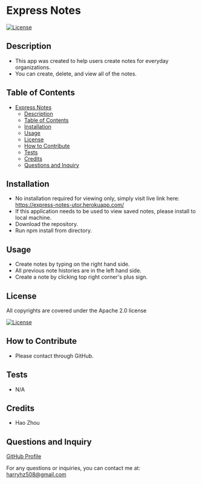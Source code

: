# Express Notes

[![License](https://img.shields.io/badge/License-Apache_2.0-blue.svg)](https://choosealicense.com/licenses/apache-2.0/)

## Description

- This app was created to help users create notes for everyday organizations.
- You can create, delete, and view all of the notes.

## Table of Contents

- [Express Notes](#express-notes)
  - [Description](#description)
  - [Table of Contents](#table-of-contents)
  - [Installation](#installation)
  - [Usage](#usage)
  - [License](#license)
  - [How to Contribute](#how-to-contribute)
  - [Tests](#tests)
  - [Credits](#credits)
  - [Questions and Inquiry](#questions-and-inquiry)

## Installation

- No installation required for viewing only, simply visit live link here: https://express-notes-utor.herokuapp.com/
- If this application needs to be used to view saved notes, please install to local machine.
- Download the repository.
- Run npm install from directory.

## Usage

- Create notes by typing on the right hand side.
- All previous note histories are in the left hand side.
- Create a note by clicking top right corner's plus sign.

## License

All copyrights are covered under the Apache 2.0 license

[![License](https://img.shields.io/badge/License-Apache_2.0-blue.svg)](https://choosealicense.com/licenses/apache-2.0/)

## How to Contribute

- Please contact through GitHub.

## Tests

- N/A

## Credits

- Hao Zhou

## Questions and Inquiry

[GitHub Profile](#https://github.com/roflmelon)

For any questions or inquiries, you can contact me at:
harryhz508@gmail.com

